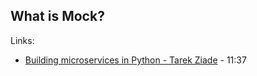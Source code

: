 <!-- blogtitle: Microservices mit Python3 -->
<!-- blogcreated: 20180806-050000 -->
<!-- blogchanged: 20180806-050000 -->
<!-- blogkeywords: code, python, microservices, services -->


## What is Mock?

Links:
* [Building microservices in Python - Tarek Ziade](https://www.youtube.com/watch?v=lwkDSOVKD7U) - 11:37


